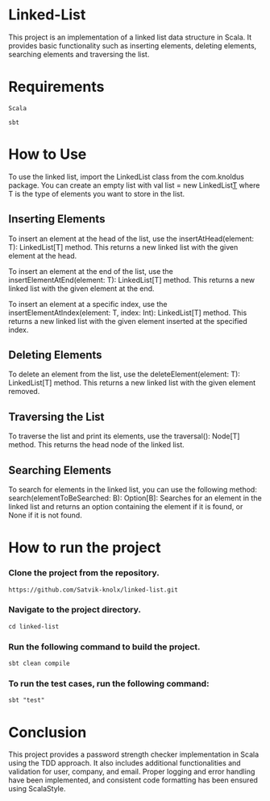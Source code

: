 
# Linked-List
This project is an implementation of a linked list data structure in Scala. It provides basic functionality such as inserting elements, deleting elements, searching elements and traversing the list.

# Requirements
    Scala

    sbt

# How to Use
To use the linked list, import the LinkedList class from the com.knoldus package. You can create an empty list with val list = new LinkedList[T]() where T is the type of elements you want to store in the list.

## Inserting Elements
To insert an element at the head of the list, use the insertAtHead(element: T): LinkedList[T] method. This returns a new linked list with the given element at the head.

To insert an element at the end of the list, use the insertElementAtEnd(element: T): LinkedList[T] method. This returns a new linked list with the given element at the end.

To insert an element at a specific index, use the insertElementAtIndex(element: T, index: Int): LinkedList[T] method. This returns a new linked list with the given element inserted at the specified index.

## Deleting Elements
To delete an element from the list, use the deleteElement(element: T): LinkedList[T] method. This returns a new linked list with the given element removed.

## Traversing the List
To traverse the list and print its elements, use the traversal(): Node[T] method. This returns the head node of the linked list.

## Searching Elements
To search for elements in the linked list, you can use the following method:
search(elementToBeSearched: B): Option[B]: Searches for an element in the linked list and returns an option containing the element if it is found, or None if it is not found.


# How to run the project

### Clone the project from the repository.

    https://github.com/Satvik-knolx/linked-list.git
### Navigate to the project directory.

    cd linked-list
### Run the following command to build the project.

    sbt clean compile


### To run the test cases, run the following command:

    sbt "test"

# Conclusion
This project provides a password strength checker implementation in Scala using the TDD approach. It also includes additional functionalities and validation for user, company, and email. Proper logging and error handling have been implemented, and consistent code formatting has been ensured using ScalaStyle.